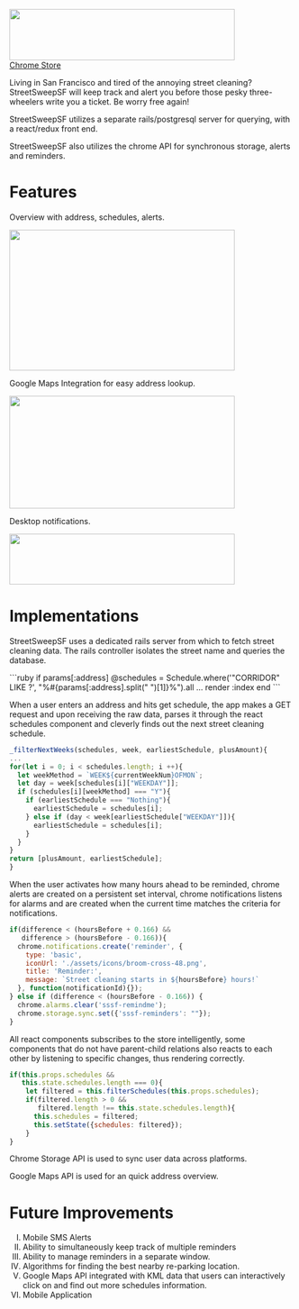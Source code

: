 <img
src='http://res.cloudinary.com/cloudlicious/image/upload/v1476984208/sssfheader_keyvrh.png'
width='400'
height='91'/>
<br/>
<a href='https://chrome.google.com/webstore/detail/streetsweepsf/amepcflliholagifophjfhcffnfifbeh'>Chrome Store</a>
<p>Living in San Francisco and tired of the annoying street cleaning? StreetSweepSF will keep track and alert you before those pesky three-wheelers write you a ticket. Be worry free again!</p>
<p>StreetSweepSF utilizes a separate rails/postgresql server for querying, with a react/redux front end.</p>
<p>StreetSweepSF also utilizes the chrome API for synchronous storage, alerts and reminders.</p>

<h1>Features</h1>
<p>Overview with address, schedules, alerts.</p>
<img src='http://res.cloudinary.com/cloudlicious/image/upload/v1476986356/sssf1_yemfva.png'
     width='400'
     height='250'/>
<p>Google Maps Integration for easy address lookup.</p>
<img src='http://res.cloudinary.com/cloudlicious/image/upload/v1476987233/sssf2-cropped-whitespace_udvzx5.png'
     width='400'
     height='200'/>
<p>Desktop notifications.</p>
<img src='http://res.cloudinary.com/cloudlicious/image/upload/v1476986584/sssf3-cropped_vguzt2.png'
     width='400'
     height='90'/>

<h1>Implementations</h1>
<p>StreetSweepSF uses a dedicated rails server from which to fetch street cleaning data. The rails controller isolates the street name and queries the database.</p>
```ruby
if params[:address]
  @schedules = Schedule.where('"CORRIDOR" LIKE ?', "%#{params[:address].split(" ")[1]}%").all
...
  render :index
end
```

<p>When a user enters an address and hits get schedule, the app makes a GET request and upon receiving the raw data, parses it through the react schedules component and cleverly finds out the next street cleaning schedule.</p>

```javascript
_filterNextWeeks(schedules, week, earliestSchedule, plusAmount){
...
for(let i = 0; i < schedules.length; i ++){
  let weekMethod = `WEEK${currentWeekNum}OFMON`;
  let day = week[schedules[i]["WEEKDAY"]];
  if (schedules[i][weekMethod] === "Y"){
    if (earliestSchedule === "Nothing"){
      earliestSchedule = schedules[i];
    } else if (day < week[earliestSchedule["WEEKDAY"]]){
      earliestSchedule = schedules[i];
    }
  }
}
return [plusAmount, earliestSchedule];
}
```

<p>When the user activates how many hours ahead to be reminded, chrome alerts are created on a persistent set interval, chrome notifications listens for alarms and are created when the current time matches the criteria for notifications.</p>

```javascript
if(difference < (hoursBefore + 0.166) &&
   difference > (hoursBefore - 0.166)){
  chrome.notifications.create('reminder', {
    type: 'basic',
    iconUrl: './assets/icons/broom-cross-48.png',
    title: 'Reminder:',
    message: `Street cleaning starts in ${hoursBefore} hours!`
  }, function(notificationId){});
} else if (difference < (hoursBefore - 0.166)) {
  chrome.alarms.clear('sssf-remindme');
  chrome.storage.sync.set({'sssf-reminders': ""});
}
```

<p>All react components subscribes to the store intelligently, some components that do not have parent-child relations also reacts to each other by listening to specific changes, thus rendering correctly.</p>

```javascript
if(this.props.schedules &&
   this.state.schedules.length === 0){
    let filtered = this.filterSchedules(this.props.schedules);
    if(filtered.length > 0 &&
       filtered.length !== this.state.schedules.length){
      this.schedules = filtered;
      this.setState({schedules: filtered});
    }
}
```

<p>Chrome Storage API is used to sync user data across platforms.</p>
<p>Google Maps API is used for an quick address overview.</p>

<h1>Future Improvements</h1>
<ol>
  <li type='I'>Mobile SMS Alerts</li>
  <li type='I'>Ability to simultaneously keep track of multiple reminders</li>
  <li type='I'>Ability to manage reminders in a separate window.</li>
  <li type='I'>Algorithms for finding the best nearby re-parking location.</li>
  <li type='I'>Google Maps API integrated with KML data that users can interactively click on and find out more schedules information.</li>
  <li type='I'>Mobile Application</li>
</ol>
